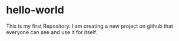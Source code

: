 # hello-world
This is my first Repository.
I am creating a new project on github that everyone can see and use it for itself.
